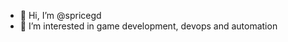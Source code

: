 - 👋 Hi, I’m @spricegd
- 👀 I’m interested in game development, devops and automation

<!---
spricegd/spricegd is a ✨ special ✨ repository because its `README.md` (this file) appears on your GitHub profile.
You can click the Preview link to take a look at your changes.
--->
